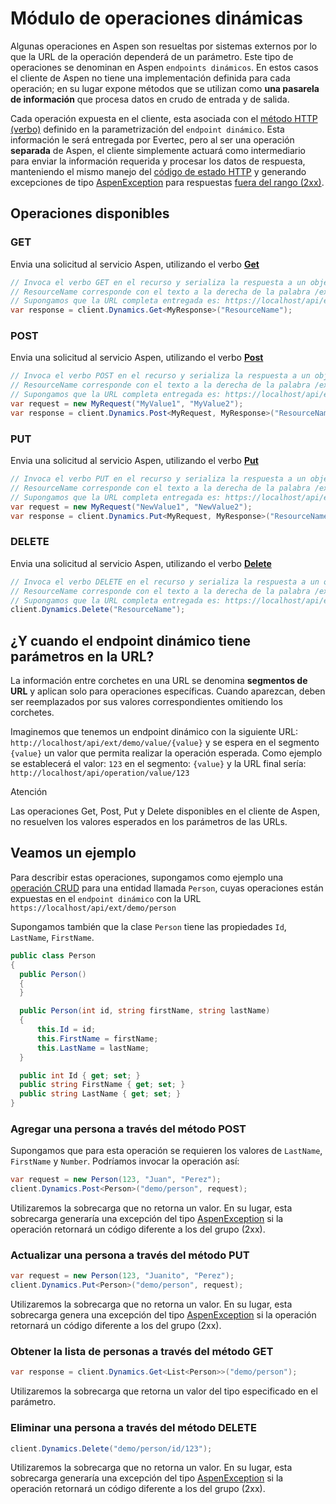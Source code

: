 # Módulo de operaciones dinámicas

Algunas operaciones en Aspen son resueltas por sistemas externos por lo que la URL de la operación dependerá de un parámetro. Este tipo de operaciones se denominan en Aspen `endpoints dinámicos`. En estos casos el cliente de Aspen no tiene una implementación definida para cada operación; en su lugar expone métodos que se utilizan como __una pasarela de información__ que procesa datos en crudo de entrada y de salida.

Cada operación expuesta en el cliente, esta asociada con el [método HTTP (verbo)](https://en.wikipedia.org/wiki/Hypertext_Transfer_Protocol#Request_methods) definido en la parametrización del `endpoint dinámico`. Esta información le será entregada por Evertec, pero al ser una operación __separada__ de Aspen, el cliente simplemente actuará como
intermediario para enviar la información requerida y procesar los datos de respuesta, manteniendo el mismo manejo del [código de estado HTTP](https://en.wikipedia.org/wiki/List_of_HTTP_status_codes) y generando excepciones de tipo [AspenException](AspenException.md) para respuestas [fuera del rango (2xx)](https://en.wikipedia.org/wiki/List_of_HTTP_status_codes).

## Operaciones disponibles

### GET

Envia una solicitud al servicio Aspen, utilizando el verbo **[Get](https://en.wikipedia.org/wiki/Hypertext_Transfer_Protocol#Request_methods)**

```c#
// Invoca el verbo GET en el recurso y serializa la respuesta a un objeto de tipo MyResponse.
// ResourceName corresponde con el texto a la derecha de la palabra /ext/ en la URL de la documentación que Evertec le entregó.
// Supongamos que la URL completa entregada es: https://localhost/api/ext/demo/calc, para este ejemplo, ResourceName sería "demo/calc"
var response = client.Dynamics.Get<MyResponse>("ResourceName");
```

### POST

Envia una solicitud al servicio Aspen, utilizando el verbo **[Post](https://en.wikipedia.org/wiki/Hypertext_Transfer_Protocol#Request_methods)**

```c#
// Invoca el verbo POST en el recurso y serializa la respuesta a un objeto de tipo MyResponse.
// ResourceName corresponde con el texto a la derecha de la palabra /ext/ en la URL de la documentación que Evertec le entregó.
// Supongamos que la URL completa entregada es: https://localhost/api/ext/demo/calc, para este ejemplo, ResourceName sería "demo/calc"
var request = new MyRequest("MyValue1", "MyValue2");
var response = client.Dynamics.Post<MyRequest, MyResponse>("ResourceName", request);
```

### PUT

Envia una solicitud al servicio Aspen, utilizando el verbo **[Put](https://en.wikipedia.org/wiki/Hypertext_Transfer_Protocol#Request_methods)**

```c#
// Invoca el verbo PUT en el recurso y serializa la respuesta a un objeto de tipo MyResponse.
// ResourceName corresponde con el texto a la derecha de la palabra /ext/ en la URL de la documentación que Evertec le entregó.
// Supongamos que la URL completa entregada es: https://localhost/api/ext/demo/calc, para este ejemplo, ResourceName sería "demo/calc"
var request = new MyRequest("NewValue1", "NewValue2");
var response = client.Dynamics.Put<MyRequest, MyResponse>("ResourceName", request);
```

### DELETE

Envia una solicitud al servicio Aspen, utilizando el verbo **[Delete](https://en.wikipedia.org/wiki/Hypertext_Transfer_Protocol#Request_methods)**

```c#
// Invoca el verbo DELETE en el recurso y serializa la respuesta a un objeto de tipo MyResponse.
// ResourceName corresponde con el texto a la derecha de la palabra /ext/ en la URL de la documentación que Evertec le entregó.
// Supongamos que la URL completa entregada es: https://localhost/api/ext/demo/calc, para este ejemplo, ResourceName sería "demo/calc"
client.Dynamics.Delete("ResourceName");
```

## ¿Y cuando el endpoint dinámico tiene parámetros en la URL?

La información entre corchetes en una URL se denomina **segmentos de URL** y aplican solo para operaciones específicas. Cuando aparezcan, deben ser reemplazados por sus valores correspondientes omitiendo los corchetes.

Imaginemos que tenemos un endpoint dinámico con la siguiente URL: `http://localhost/api/ext/demo/value/{value}` y se espera en el segmento `{value}` un valor que permita realizar la operación esperada. Como ejemplo se establecerá el valor: `123` en el segmento: `{value}` y la URL final sería: `http://localhost/api/operation/value/123`

<div class="admonition warning">
   <p class="first admonition-title">Atención</p>
   <p class="last">Las operaciones Get, Post, Put y Delete disponibles en el cliente de Aspen, no resuelven los valores esperados en los parámetros de las URLs.</p>
</div>

## Veamos un ejemplo

Para describir estas operaciones, supongamos como ejemplo una [operación CRUD](https://en.wikipedia.org/wiki/Create,_read,_update_and_delete) para una entidad llamada `Person`, cuyas operaciones están expuestas en el `endpoint dinámico` con la URL `https://localhost/api/ext/demo/person`

Supongamos también que la clase `Person` tiene las propiedades `Id`, `LastName`, `FirstName`.

```c#
public class Person
{
  public Person()
  {
  }

  public Person(int id, string firstName, string lastName)
  {
      this.Id = id;
      this.FirstName = firstName;
      this.LastName = lastName;
  }

  public int Id { get; set; }
  public string FirstName { get; set; }
  public string LastName { get; set; }
}
```

### Agregar una persona a través del método POST

Supongamos que para esta operación se requieren los valores de `LastName`, `FirstName` y `Number`. Podríamos invocar la operación así:

```c#
var request = new Person(123, "Juan", "Perez");
client.Dynamics.Post<Person>("demo/person", request);
```

Utilizaremos la sobrecarga que no retorna un valor. En su lugar, esta sobrecarga generaría una excepción del tipo [AspenException](AspenException.md) si la operación retornará un código diferente a los del grupo (2xx).

### Actualizar una persona a través del método PUT

```c#
var request = new Person(123, "Juanito", "Perez");
client.Dynamics.Put<Person>("demo/person", request);
```

Utilizaremos la sobrecarga que no retorna un valor. En su lugar, esta sobrecarga genera una excepción del tipo [AspenException](AspenException.md) si la operación retornará un código diferente a los del grupo (2xx).

### Obtener la lista de personas a través del método GET

```c#
var response = client.Dynamics.Get<List<Person>>("demo/person");
```

Utilizaremos la sobrecarga que retorna un valor del tipo especificado en el parámetro.

### Eliminar una persona a través del método DELETE

```c#
client.Dynamics.Delete("demo/person/id/123");
```

Utilizaremos la sobrecarga que no retorna un valor. En su lugar, esta sobrecarga generaría una excepción del tipo [AspenException](AspenException.md) si la operación retornará un código diferente a los del grupo (2xx).
